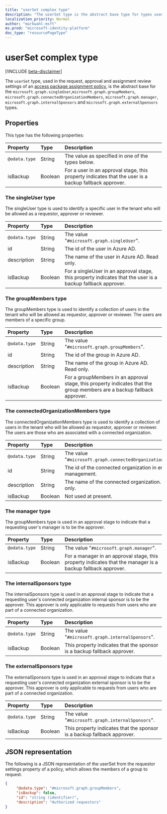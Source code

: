 ```yaml
---
title: "userSet complex type"
description: "The userSet type is the abstract base type for types used in the request, approval and assignment review settings of an access package assignment policy."
localization_priority: Normal
author: "markwahl-msft"
ms.prod: "microsoft-identity-platform"
doc_type: "resourcePageType"
---
```


# userSet complex type

[!INCLUDE [beta-disclaimer](../../includes/beta-disclaimer.md)]


The `userSet` type, used in the request, approval and assignment review settings of an [access package assignment policy](accesspackageassignmentpolicy.md), is the abstract base for the `microsoft.graph.singleUser`,`microsoft.graph.groupMembers`, `microsoft.graph.connectedOrganizationMembers`, `microsoft.graph.manager`, `microsoft.graph.internalSponsors` and `microsoft.graph.externalSponsors` types.

## Properties

This type has the following properties:

| Property                     | Type                      | Description |
| :--------------------------- | :------------------------ | :---------- |
| `@odata.type` | String | The value as specified in one of the types below. |
| isBackup | Boolean | For a user in an approval stage, this property indicates that the user is a backup fallback approver. |


### The singleUser type

The singleUser type is used to identify a specific user in the tenant who will be allowed as a requestor, approver or reviewer.

| Property                     | Type                      | Description |
| :--------------------------- | :------------------------ | :---------- |
| `@odata.type` | String | The value "`#microsoft.graph.singleUser`". |
| id |String | The id of the user in Azure AD. |
| description |String | The name of the user in Azure AD. Read only. |
| isBackup | Boolean | For a singleUser in an approval stage, this property indicates that the user is a backup fallback approver. |

### The groupMembers type

The groupMembers type is used to identify a collection of users in the tenant who will be allowed as requestor, approver or reviewer.  The users are members of a specific group.

| Property                     | Type                      | Description |
| :--------------------------- | :------------------------ | :---------- |
| `@odata.type` | String | The value "`#microsoft.graph.groupMembers`". |
| id |String | The id of the group in Azure AD. |
| description |String | The name of the group in Azure AD. Read only. |
| isBackup | Boolean | For a groupMembers in an approval stage, this property indicates that the group members are a backup fallback approver. |

### The connectedOrganizationMembers type

The connectedOrganizationMembers type is used to identify a collection of users in the tenant who will be allowed as requestor, approver or reviewer.  The users are those who are associated with a connected organization.

| Property                     | Type                      | Description |
| :--------------------------- | :------------------------ | :---------- |
|`@odata.type` | String | The value "`#microsoft.graph.connectedOrganizationMembers`". |
| id |String | The id of the connected organization in entitlement management. |
| description |String | The name of the connected organization. Read only. |
| isBackup | Boolean | Not used at present. |

### The manager type

The groupMembers type is used in an approval stage to indicate that a requesting user's manager is to be the approver.

| Property                     | Type                      | Description |
| :--------------------------- | :------------------------ | :---------- |
| `@odata.type` | String | The value "`#microsoft.graph.manager`". |
| isBackup | Boolean | For a manager in an approval stage, this property indicates that the manager is a backup fallback approver. |

### The internalSponsors type

The internalSponsors type is used in an approval stage to indicate that a requesting user's connected organization internal sponsor is to be the approver.  This approver is only applicable to requests from users who are part of a connected organization.

| Property                     | Type                      | Description |
| :--------------------------- | :------------------------ | :---------- |
| `@odata.type` | String | The value "`#microsoft.graph.internalSponsors`". |
| isBackup | Boolean | This property indicates that the sponsor is a backup fallback approver. |

### The externalSponsors type

The externalSponsors type is used in an approval stage to indicate that a requesting user's connected organization external sponsor is to be the approver. This approver is only applicable to requests from users who are part of a connected organization.

| Property                     | Type                      | Description |
| :--------------------------- | :------------------------ | :---------- |
| `@odata.type` | String | The value "`#microsoft.graph.internalSponsors`". |
| isBackup | Boolean | This property indicates that the sponsor is a backup fallback approver. |

## JSON representation


The following is a JSON representation of the userSet from the requestor settings property of a policy, which allows the members of a group to request.

<!-- {
  "blockType": "resource",
  "optionalProperties": [

  ],
  "@odata.type": "microsoft.graph.userSet",
  "baseType": ""
}-->

```json
{
     "@odata.type": "#microsoft.graph.groupMembers",
     "isBackup": false,
     "id": "string (identifier)",
     "description": "Authorized requestors"
}
```


<!-- uuid: 16cd6b66-4b1a-43a1-adaf-3a886856ed98
2019-02-04 14:57:30 UTC -->
<!-- {
  "type": "#page.annotation",
  "description": "userSet complex type",
  "keywords": "",
  "section": "documentation",
  "tocPath": ""
}-->
